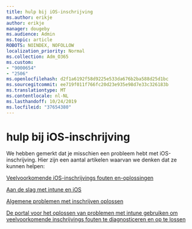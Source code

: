 ```yaml
---
title: hulp bij iOS-inschrijving
ms.author: erikje
author: erikje
manager: dougeby
ms.audience: Admin
ms.topic: article
ROBOTS: NOINDEX, NOFOLLOW
localization_priority: Normal
ms.collection: Adm_O365
ms.custom:
- "9000654"
- "2506"
ms.openlocfilehash: d2f1a6192f58d9225e533da676b2ba588d25d1bc
ms.sourcegitcommit: ee719f011f766fc20d23e935e98d7e33c326183b
ms.translationtype: MT
ms.contentlocale: nl-NL
ms.lasthandoff: 10/24/2019
ms.locfileid: "37654380"
---
```

# <a name="ios-enrollment-help"></a>hulp bij iOS-inschrijving

We hebben gemerkt dat je misschien een probleem hebt met iOS-inschrijving. Hier zijn een aantal artikelen waarvan we denken dat ze kunnen helpen: 

[Veelvoorkomende iOS-inschrijvings fouten en-oplossingen](https://support.microsoft.com/help/4039809/troubleshooting-ios-device-enrollment-in-intune)

[Aan de slag met intune en iOS](https://docs.microsoft.com/intune/enrollment/ios-enroll)

[Algemene problemen met inschrijven oplossen](https://docs.microsoft.com/intune/enrollment/troubleshoot-device-enrollment-in-intune)

[De portal voor het oplossen van problemen met intune gebruiken om veelvoorkomende inschrijvings fouten te diagnosticeren en op te lossen](https://docs.microsoft.com/intune/help-desk-operators)